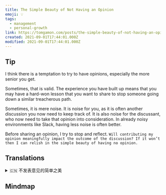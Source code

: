 ```yaml
---
title: The Simple Beauty of Not Having an Opinion
emoji: 💡
tags:
  - management
  - personal-growth
link: https://tomgamon.com/posts/the-simple-beauty-of-not-having-an-opinion/?newsletter
created: 2021-09-01T17:44:01.000Z
modified: 2021-09-01T17:44:01.000Z
---
```


## Tip

I think there is a temptation to try to have opinions, especially the more senior you get.

Sometimes, that is valid. The experience you have built up means that you may have a hard-won lesson that you want to share to stop someone going down a similar treacherous path.

Sometimes, it is mere noise. It is noise for you, as it is often another discussion you now need to keep track of. It is also noise for the discussant, who now need to take that opinion into consideration. In already noisy environments like Slack, having less noise is often better.

Before sharing an opinion, I try to stop and reflect. `Will contributing my opinion meaningfully impact the outcome of the discussion? If it won’t then I can relish in the simple beauty of having no opinion.`

## Translations

<details>
   <summary>🇨🇳 不发表意见的简单之美</summary>

我认为有一种试图发表意见的诱惑，尤其是你的职位越高。

有时候，这是正确的。你积累的经验意味着你可能会有一个来之不易的教训，你想分享，以防止有人走上类似的危险之路。

有时，它仅仅是噪音。它对你来说是噪音，因为它通常是你现在需要跟踪的另一个讨论。对于讨论者来说，这也是一种噪音，他们现在需要考虑自己的观点。在像 Slack 这样嘈杂的环境中，噪音越小往往越好。

在分享观点之前，我会尝试停下来反省。`我的观点会不会对讨论结果产生有意义的影响？ 如果它不会，那么我可以享受没有意见的简单美。`

</details>

## Mindmap
